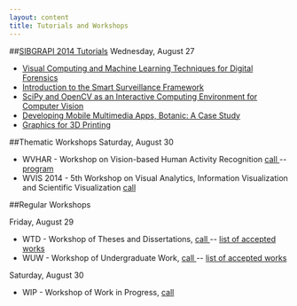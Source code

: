 ```yaml
---
layout: content
title: Tutorials and Workshops  
---
```


##[SIBGRAPI 2014 Tutorials](tutorials.html)
Wednesday, August 27

- [Visual Computing and Machine Learning Techniques for Digital Forensics](tutorials.html)
- [Introduction to the Smart Surveillance Framework](tutorials.html)
- [SciPy and OpenCV as an Interactive Computing Environment for Computer Vision](tutorials.html)
- [Developing Mobile Multimedia Apps, Botanic: A Case Study](tutorials.html)
- [Graphics for 3D Printing](tutorials.html)

##Thematic Workshops
Saturday, August 30

- WVHAR - Workshop on Vision-based Human Activity Recognition [   call   ](call-for-wvhar.html) -- [   program   ](program_WVHAR.html)
- WVIS 2014 - 5th Workshop on Visual Analytics, Information Visualization and Scientific Visualization [   call   ](call-for-wvis.html)

##Regular Workshops

Friday, August 29
- WTD - Workshop of Theses and Dissertations, [   call   ](call-for-WTD.html) -- [  list of accepted works  ](SIBGRAPI2014-WTD-posters.html)
- WUW - Workshop of Undergraduate Work, [   call   ](call-for-WUW.html) -- [  list of accepted works  ](SIBGRAPI2014-WUW-posters.html)

Saturday, August 30
- WIP - Workshop of Work in Progress, [   call   ](call-for-WiP.html)